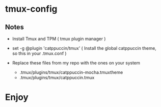 # tmux-config

## Notes

- Install Tmux and TPM ( tmux plugin manager )

- set -g @plugin 'catppuccin/tmux' ( Install the global catppuccin theme, so this in your .tmux.conf )

- Replace these files from my repo with the ones on your system
  - .tmux/plugins/tmux/catppuccin-mocha.tmuxtheme
  - .tmux/plugins/tmux/catppuccin.tmux

# Enjoy
